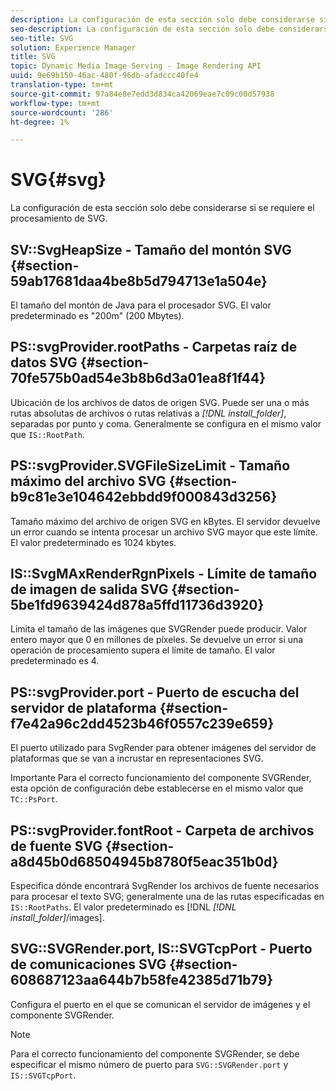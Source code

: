 ```yaml
---
description: La configuración de esta sección solo debe considerarse si se requiere el procesamiento de SVG.
seo-description: La configuración de esta sección solo debe considerarse si se requiere el procesamiento de SVG.
seo-title: SVG
solution: Experience Manager
title: SVG
topic: Dynamic Media Image Serving - Image Rendering API
uuid: 9e69b150-46ac-480f-96db-afadccc40fe4
translation-type: tm+mt
source-git-commit: 97a84e8e7edd3d834ca42069eae7c09c00d57938
workflow-type: tm+mt
source-wordcount: '286'
ht-degree: 1%

---
```



# SVG{#svg}

La configuración de esta sección solo debe considerarse si se requiere el procesamiento de SVG.

## SV::SvgHeapSize - Tamaño del montón SVG {#section-59ab17681daa4be8b5d794713e1a504e}

El tamaño del montón de Java para el procesador SVG. El valor predeterminado es &quot;200m&quot; (200 Mbytes).

## PS::svgProvider.rootPaths - Carpetas raíz de datos SVG {#section-70fe575b0ad54e3b8b6d3a01ea8f1f44}

Ubicación de los archivos de datos de origen SVG. Puede ser una o más rutas absolutas de archivos o rutas relativas a *[!DNL install_folder]*, separadas por punto y coma. Generalmente se configura en el mismo valor que `IS::RootPath`.

## PS::svgProvider.SVGFileSizeLimit - Tamaño máximo del archivo SVG {#section-b9c81e3e104642ebbdd9f000843d3256}

Tamaño máximo del archivo de origen SVG en kBytes. El servidor devuelve un error cuando se intenta procesar un archivo SVG mayor que este límite. El valor predeterminado es 1024 kbytes.

## IS::SvgMAxRenderRgnPixels - Límite de tamaño de imagen de salida SVG {#section-5be1fd9639424d878a5ffd11736d3920}

Limita el tamaño de las imágenes que SVGRender puede producir. Valor entero mayor que 0 en millones de píxeles. Se devuelve un error si una operación de procesamiento supera el límite de tamaño. El valor predeterminado es 4.

## PS::svgProvider.port - Puerto de escucha del servidor de plataforma {#section-f7e42a96c2dd4523b46f0557c239e659}

El puerto utilizado para SvgRender para obtener imágenes del servidor de plataformas que se van a incrustar en representaciones SVG.

Importante Para el correcto funcionamiento del componente SVGRender, esta opción de configuración debe establecerse en el mismo valor que `TC::PsPort`.

## PS::svgProvider.fontRoot - Carpeta de archivos de fuente SVG {#section-a8d45b0d68504945b8780f5eac351b0d}

Especifica dónde encontrará SvgRender los archivos de fuente necesarios para procesar el texto SVG; generalmente una de las rutas especificadas en `IS::RootPaths`. El valor predeterminado es [!DNL *[!DNL install_folder]*/images].

## SVG::SVGRender.port, IS::SVGTcpPort - Puerto de comunicaciones SVG {#section-608687123aa644b7b58fe42385d71b79}

Configura el puerto en el que se comunican el servidor de imágenes y el componente SVGRender.

>[!NOTE]
>
>Para el correcto funcionamiento del componente SVGRender, se debe especificar el mismo número de puerto para `SVG::SVGRender.port` y `IS::SVGTcpPort`.

